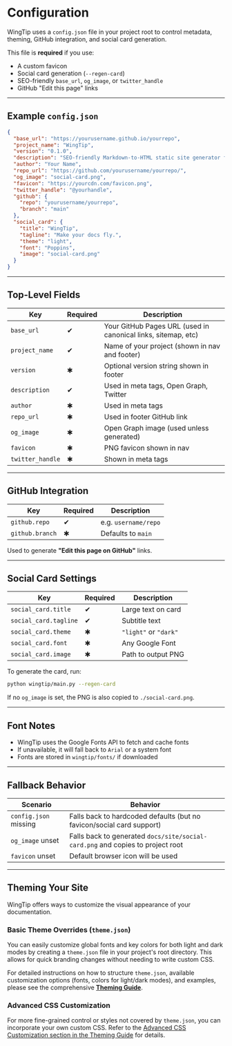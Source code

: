 # Configuration

WingTip uses a `config.json` file in your project root to control metadata, theming, GitHub integration, and social card generation.

This file is **required** if you use:

* A custom favicon
* Social card generation (`--regen-card`)
* SEO-friendly `base_url`, `og_image`, or `twitter_handle`
* GitHub "Edit this page" links

---

## Example `config.json`

```json
{
  "base_url": "https://yourusername.github.io/yourrepo",
  "project_name": "WingTip",
  "version": "0.1.0",
  "description": "SEO-friendly Markdown-to-HTML static site generator for GitHub Pages",
  "author": "Your Name",
  "repo_url": "https://github.com/yourusername/yourrepo/",
  "og_image": "social-card.png",
  "favicon": "https://yourcdn.com/favicon.png",
  "twitter_handle": "@yourhandle",
  "github": {
    "repo": "yourusername/yourrepo",
    "branch": "main"
  },
  "social_card": {
    "title": "WingTip",
    "tagline": "Make your docs fly.",
    "theme": "light",
    "font": "Poppins",
    "image": "social-card.png"
  }
}
```

---

## Top-Level Fields

| Key              | Required | Description                                                   |
| ---------------- | -------- | ------------------------------------------------------------- |
| `base_url`       | ✔︎       | Your GitHub Pages URL (used in canonical links, sitemap, etc) |
| `project_name`   | ✔︎       | Name of your project (shown in nav and footer)                |
| `version`        | ✱        | Optional version string shown in footer                       |
| `description`    | ✔︎       | Used in meta tags, Open Graph, Twitter                        |
| `author`         | ✱        | Used in meta tags                                             |
| `repo_url`       | ✱        | Used in footer GitHub link                                    |
| `og_image`       | ✱        | Open Graph image (used unless generated)                      |
| `favicon`        | ✱        | PNG favicon shown in nav                                      |
| `twitter_handle` | ✱        | Shown in meta tags                                            |

---

## GitHub Integration

| Key             | Required | Description          |
| --------------- | -------- | -------------------- |
| `github.repo`   | ✔︎       | e.g. `username/repo` |
| `github.branch` | ✱        | Defaults to `main`   |

Used to generate **"Edit this page on GitHub"** links.

---

## Social Card Settings

| Key                   | Required | Description           |
| --------------------- | -------- | --------------------- |
| `social_card.title`   | ✔︎       | Large text on card    |
| `social_card.tagline` | ✔︎       | Subtitle text         |
| `social_card.theme`   | ✱        | `"light"` or `"dark"` |
| `social_card.font`    | ✱        | Any Google Font       |
| `social_card.image`   | ✱        | Path to output PNG    |

To generate the card, run:

```bash
python wingtip/main.py --regen-card
```

If no `og_image` is set, the PNG is also copied to `./social-card.png`.

---

## Font Notes

* WingTip uses the Google Fonts API to fetch and cache fonts
* If unavailable, it will fall back to `Arial` or a system font
* Fonts are stored in `wingtip/fonts/` if downloaded

---

## Fallback Behavior

| Scenario              | Behavior                                                                       |
| --------------------- | ------------------------------------------------------------------------------ |
| `config.json` missing | Falls back to hardcoded defaults (but no favicon/social card support)          |
| `og_image` unset      | Falls back to generated `docs/site/social-card.png` and copies to project root |
| `favicon` unset       | Default browser icon will be used                                              |

---

## Theming Your Site

WingTip offers ways to customize the visual appearance of your documentation.

### Basic Theme Overrides (`theme.json`)

You can easily customize global fonts and key colors for both light and dark modes by creating a `theme.json` file in your project's root directory. This allows for quick branding changes without needing to write custom CSS.

For detailed instructions on how to structure `theme.json`, available customization options (fonts, colors for light/dark modes), and examples, please see the comprehensive **[Theming Guide](theming.md)**.

### Advanced CSS Customization

For more fine-grained control or styles not covered by `theme.json`, you can incorporate your own custom CSS. Refer to the [Advanced CSS Customization section in the Theming Guide](theming.md#advanced-css-customization) for details.
